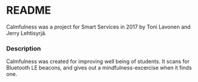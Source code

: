 # README #

Calmfulness was a project for Smart Services in 2017 by Toni Lavonen and Jerry Lehtisyrjä.

### Description ###
Calmfulness was created for improving well being of students. It scans for Bluetooth LE beacons, and gives out a mindfulness-excercise when it finds one.